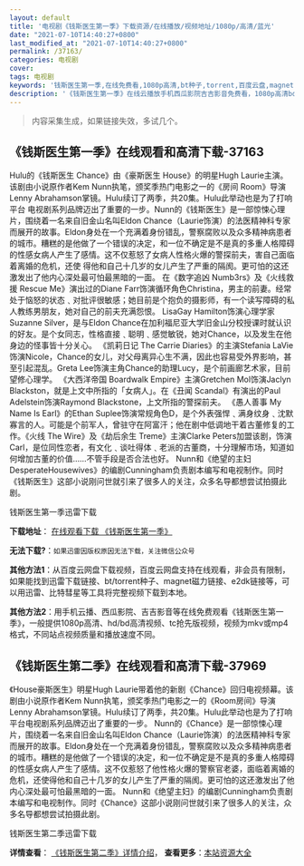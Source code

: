 ```yaml
---
layout: default
title: '电视剧《钱斯医生第一季》下载资源/在线播放/视频地址/1080p/高清/蓝光'
date: "2021-07-10T14:40:27+0800"
last_modified_at: "2021-07-10T14:40:27+0800"
permalink: /37163/
categories: 电视剧
cover:
tags: 电视剧
keywords: '钱斯医生第一季,在线免费看,1080p高清,bt种子,torrent,百度云盘,magnet,磁力链,迅雷下载资源'
description: '《钱斯医生第一季》在线云播放手机西瓜影院吉吉影音免费看，1080p高清bd/hd未删减完整版和tc抢先枪版，mkv/mp4格式，附带bt/torrent种子、magnet/磁力链、百度云盘、网盘资源迅雷下载链接'
---
```


>内容采集生成，如果链接失效，多试几个。


## 《钱斯医生第一季》在线观看和高清下载-37163

Hulu的《钱斯医生 Chance》由《豪斯医生 House》的明星Hugh Laurie主演。该剧由小说原作者Kem Nunn执笔，颁奖季热门电影之一的《房间 Room》导演Lenny Abrahamson掌镜。Hulu续订了两季，共20集。Hulu此举动也是为了打响平台 电视剧系列品牌迈出了重要的一步。Nunn的《钱斯医生》是一部惊悚心理片，围绕着一名来自旧金山名叫Eldon Chance（Laurie饰演）的法医精神科专家而展开的故事。Eldon身处在一个充满着身份错乱，警察腐败以及众多精神病患者的城市。糟糕的是他做了一个错误的决定，和一位不确定是不是真的多重人格障碍的性感女病人产生了感情。这不仅惹怒了女病人性格火爆的警探前夫，害自己面临着离婚的危机，还使 得他和自己十几岁的女儿产生了严重的隔阂。更可怕的这还激发出了他内心深处最可怕最黑暗的一面。 在《数字追凶 Numb3rs》及《火线救援 Rescue Me》演出过的Diane Farr饰演循环角色Christina，男主的前妻。经常处于恼怒的状态﹑对批评很敏感；她目前是个抱负的摄影师，有一个读写障碍的私人教练男朋友，她对自己的前夫充满怨恨。 LisaGay Hamilton饰演心理学家Suzanne Silver，是与Eldon Chance在加利福尼亚大学旧金山分校授课时就认识的好友。是个女同志，性格直接﹑聪明﹑感觉敏锐，她对Chance，以及发生在他身边的怪事皆十分关心。 《凯莉日记 The Carrie Diaries》的主演Stefania LaVie饰演Nicole，Chance的女儿，对父母离异心生不满，因此也容易受外界影响，甚至引起混乱。Greta Lee饰演主角Chance的助理Lucy，是个前画廊艺术家，目前望修心理学。 《大西洋帝国 Boardwalk Empire》主演Gretchen Mol饰演Jaclyn Blackston，就是上文中所指的「女病人」。在《丑闻 Scandal》有演出的Paul Adelstein饰演Raymond Blackstone，上文所指的警探前夫。 《愚人善事 My Name Is Earl》的Ethan Suplee饰演常规角色D，是个外表强悍﹑满身纹身﹑沈默寡言的人。可能是个前军人，曾驻守在阿富汗；他在剧中低调地干着古董修复的工作。《火线 The Wire》及《劫后余生 Treme》主演Clarke Peters加盟该剧，饰演Carl，是位同性恋者，有文化﹑谈吐得体﹑老派的古董商，十分理解市场，知道如何增加古董的价值……不管手段是否合法也好。 Nunn和《绝望的主妇 DesperateHousewives》的编剧Cunningham负责剧本编写和电视制作。同时《钱斯医生》这部小说刚问世就引来了很多人的关注，众多名导都想尝试拍摄此剧。


钱斯医生第一季迅雷下载

**下载地址**： [在线观看下载 《钱斯医生第一季》](https://www.993dy.com//vod-detail-id-31123.html) 


**无法下载?**：`如果迅雷因版权原因无法下载，关注微信公众号 `

**其他方法1**：从百度云网盘下载视频，百度云网盘支持在线观看，非会员有限制，如果能找到迅雷下载链接、bt/torrent种子、magnet磁力链接、e2dk链接等，可以用迅雷、比特彗星等工具将完整视频下载到本地。

**其他方法2**：用手机云播、西瓜影院、吉吉影音等在线免费观看《钱斯医生第一季》，一般提供1080p高清、hd/bd高清视频、tc抢先版视频，视频为mkv或mp4格式，不同站点视频质量和播放速度不同。


## 《钱斯医生第二季》在线观看和高清下载-37969

《House豪斯医生》明星Hugh Laurie带着他的新剧《Chance》回归电视频幕。该剧由小说原作者Kem Nunn执笔，颁奖季热门电影之一的《Room房间》导演Lenny Abrahamson掌镜。Hulu续订了两季，共20集。Hulu此举动也是为了打响平台电视剧系列品牌迈出了重要的一步。 Nunn的《Chance》是一部惊悚心理片，围绕着一名来自旧金山名叫Eldon Chance（Laurie饰演）的法医精神科专家而展开的故事。Eldon身处在一个充满着身份错乱，警察腐败以及众多精神病患者的城市。糟糕的是他做了一个错误的决定，和一位不确定是不是真的多重人格障碍的性感女病人产生了感情。这不仅惹怒了他性格火爆的警察官老婆，面临着离婚的危机，还使得他和自己十几岁的女儿产生了严重的隔阂。更可怕的这还激发出了他内心深处最可怕最黑暗的一面。 Nunn和《绝望主妇》的编剧Cunningham负责剧本编写和电视制作。同时《Chance》这部小说刚问世就引来了很多人的关注，众多名导都想尝试拍摄此剧。


钱斯医生第二季迅雷下载

**详情查看**： [《钱斯医生第二季》详情介绍](/movie/37969/)， **查看更多**：[本站资源大全](/movie/t/all/)

